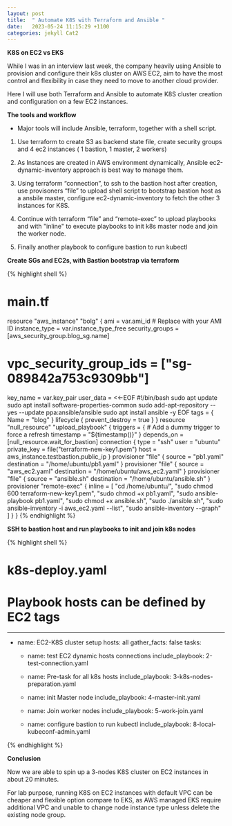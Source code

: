 ```yaml
---
layout: post
title:  " Automate K8S with Terraform and Ansible "
date:   2023-05-24 11:15:29 +1100
categories: jekyll Cat2
---
```



<b> K8S on EC2  vs EKS </b>

While I was in an interview last week, the company heavily using Ansible to provision and configure their k8s cluster on AWS EC2, aim to have the most control and flexibility in case they need to move to another cloud provider.  

Here I will use both Terraform and Ansible to automate K8S cluster creation and configuration on a few EC2 instances.  

<b> The tools and workflow</b>

- Major tools will include Ansible, terraform, together with a shell script. 

1. Use terraform to create S3 as backend state file, create security groups and 4 ec2 instances ( 1 bastion, 1 master, 2 workers) 

2. As Instances are created in AWS environment dynamically, Ansible ec2-dynamic-inventory approach is best way to manage them.

3. Using terraform “connection”, to ssh to the bastion host after creation, use provisoners “file” to upload shell script to bootstrap bastion host as a ansbile master, configure ec2-dynamic-inventory to fetch the other 3 instances for K8S. 


4. Continue with terraform “file” and “remote-exec” to upload playbooks and with "inline" to execute playbooks to init k8s master node and join the worker node. 


5. Finally another playbook to configure bastion to run kubectl 


<b> Create SGs and EC2s, with Bastion bootstrap via terraform </b>

{% highlight shell %}

# main.tf

resource "aws_instance" "bolg" {
  ami             = var.ami_id # Replace with your AMI ID
  instance_type   = var.instance_type_free
  security_groups = [aws_security_group.blog_sg.name]
  #  vpc_security_group_ids = ["sg-089842a753c9309bb"]
  key_name = var.key_pair
  user_data = <<-EOF
    #!/bin/bash
    sudo apt update
    sudo apt install software-properties-common
    sudo add-apt-repository --yes --update ppa:ansible/ansible
    sudo apt install ansible -y
  EOF
  tags = {
    Name = "blog"
  }
  lifecycle {
    prevent_destroy = true
  }
}
resource "null_resource" "upload_playbook" {
  triggers = {
    # Add a dummy trigger to force a refresh
    timestamp = "${timestamp()}"
  }
  depends_on = [null_resource.wait_for_bastion]
  connection {
    type        = "ssh"
    user        = "ubuntu"
    private_key = file("terraform-new-key1.pem")
    host        = aws_instance.testbastion.public_ip
  }
  provisioner "file" {
    source      = "pb1.yaml"
    destination = "/home/ubuntu/pb1.yaml"
  }
  provisioner "file" {
    source      = "aws_ec2.yaml"
    destination = "/home/ubuntu/aws_ec2.yaml"
  }
  provisioner "file" {
    source      = "ansible.sh"
    destination = "/home/ubuntu/ansible.sh"
  }
  provisioner "remote-exec" {
    inline = [
      "cd /home/ubuntu/",
      "sudo chmod 600 terraform-new-key1.pem",
      "sudo chmod +x pb1.yaml",
      "sudo ansible-playbook pb1.yaml",
      "sudo chmod +x ansible.sh",
      "sudo ./ansible.sh",
      "sudo ansible-inventory -i aws_ec2.yaml --list",
      "sudo ansible-inventory --graph"
    ]
  }
}
 {% endhighlight %}

<b> SSH to bastion host and run playbooks to init and join k8s nodes </b>

{% highlight shell %}

# k8s-deploy.yaml

# Playbook hosts can be defined by EC2 tags
---
- name: EC2-K8S cluster setup
  hosts: all
  gather_facts: false
  tasks:
    - name: test EC2 dynamic hosts connections
      include_playbook: 2-test-connection.yaml

    - name: Pre-task for all k8s hosts
      include_playbook: 3-k8s-nodes-preparation.yaml

    - name: init Master node
      include_playbook: 4-master-init.yaml

    - name: Join worker nodes
      include_playbook: 5-work-join.yaml

    - name: configure bastion to run kubectl
      include_playbook: 8-local-kubeconf-admin.yaml

{% endhighlight %}

<b> Conclusion</b>

Now we are able to spin up a 3-nodes K8S cluster on EC2 instances in about 20 minutes. 

For lab purpose, running K8S on EC2 instances with default VPC can be cheaper and flexible option compare to EKS, as AWS managed EKS require additional VPC and unable to change node instance type unless delete the existing node group. 
